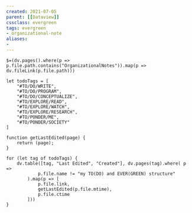 ```yaml
---
created: 2021-07-05
parent: [[Dataview]]
cssclass: evergreen
tags: evergreen
- organizational-note
aliases:
- 
---
```

`$=(dv.pages().where(p => p.file.path.contains("OrganizationalNotes")).map(p => dv.fileLink(p.file.path)))`
```dataviewjs
let todoTags = [
	"#TO/DO/WRITE",
	"#TO/DO/PROGRAM",
	"#TO/DO/CONCEPTUALIZE",
	"#TO/EXPLORE/READ",
	"#TO/EXPLORE/WATCH",
	"#TO/EXPLORE/RESEARCH",
	"#TO/PONDER/ME",
	"#TO/PONDER/SOCIETY"
]

function getLastEdited(page) {
	return (page);
}

for (let tag of todoTags) {
	dv.table([tag, "Last Edited", "Created"], dv.pages(tag).where( p =>
			p.file.name != "my TO(DO) and EVER(GREEN) structure"
		).map(p => [
			p.file.link,
			getLastEdited(p.file.mtime),
			p.file.ctime
		]))
}
```

